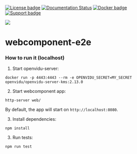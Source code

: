 [![License badge](https://img.shields.io/badge/license-Apache2-orange.svg)](http://www.apache.org/licenses/LICENSE-2.0)
[![Documentation Status](https://readthedocs.org/projects/openviduio-docs/badge/?version=stable)](https://docs.openvidu.io/en/stable/?badge=stable)
[![Docker badge](https://img.shields.io/docker/pulls/openvidu/openvidu-server-kms.svg)](https://hub.docker.com/r/openvidu/openvidu-server-kms)
[![Support badge](https://img.shields.io/badge/support-sof-yellowgreen.svg)](https://openvidu.discourse.group/)

[![][OpenViduLogo]](http://openvidu.io)

webcomponent-e2e
===

[OpenViduLogo]: https://secure.gravatar.com/avatar/5daba1d43042f2e4e85849733c8e5702?s=120


### How to run it (localhost)

1) Start openvidu-server:

```
docker run -p 4443:4443 --rm -e OPENVIDU_SECRET=MY_SECRET openvidu/openvidu-server-kms:2.13.0
```

2) Start webcomponent app:

```
http-server web/
```
By default, the app will start on `http://localhost:8080`.

3) Install dependencies:

```
npm install
```

3) Run tests:

```
npm run test
```
